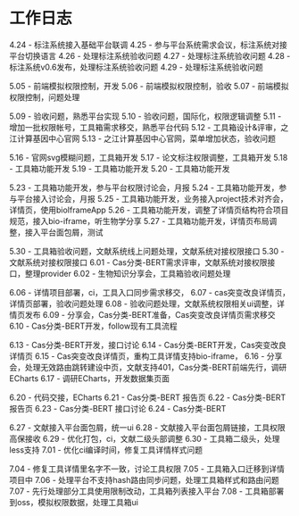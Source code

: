 # 工作日志

4.24 - 标注系统接入基础平台联调
4.25 - 参与平台系统需求会议，标注系统对接平台切换语言
4.26 - 处理标注系统验收问题
4.27 - 处理标注系统验收问题
4.28 - 标注系统v0.6发布，处理标注系统验收问题
4.29 - 处理标注系统验收问题

5.05 - 前端模拟权限控制，开发
5.06 - 前端模拟权限控制，验收
5.07 - 前端模拟权限控制，问题处理

5.09 - 验收问题，熟悉平台实现
5.10 - 验收问题，国际化，权限逻辑调整
5.11 - 增加一批权限帐号，工具箱需求移交，熟悉平台代码
5.12 - 工具箱设计&评审，之江计算基因中心官网
5.13 - 之江计算基因中心官网，菜单增加状态，验收问题

5.16 - 官网svg模糊问题，工具箱开发
5.17 - 论文标注权限调整，工具箱开发
5.18 - 工具箱功能开发
5.19 - 工具箱功能开发
5.20 - 工具箱功能开发

5.23 - 工具箱功能开发，参与平台权限讨论会，月报
5.24 - 工具箱功能开发，参与平台接入讨论会，月报
5.25 - 工具箱功能开发，业务接入project技术对齐会，详情页，使用bioIframeApp
5.26 - 工具箱功能开发，调整了详情页结构符合项目规范，接入bio-iframe，听生物学分享
5.27 - 工具箱功能开发，详情页布局调整，接入平台面包屑，测试

5.30 - 工具箱验收问题，文献系统线上问题处理，文献系统对接权限接口
5.30 - 文献系统对接权限接口
6.01 - Cas分类-BERT需求评审，文献系统对接权限接口，整理provider
6.02 - 生物知识分享会，工具箱验收问题处理

6.06 - 详情项目部署，ci，工具入口同步需求移交，
6.07 - cas突变改良详情页，详情页部署，验收问题处理
6.08 - 验收问题处理，文献系统权限相关ui调整，详情页发布
6.09 - 分享会，Cas分类-BERT准备，Cas突变改良详情页需求移交
6.10 - Cas分类-BERT开发，follow现有工具流程

6.13 - Cas分类-BERT开发，接口讨论
6.14 - Cas分类-BERT开发，Cas突变改良详情页
6.15 - Cas突变改良详情页，重构工具详情支持bio-iframe，
6.16 - 分享会，处理无效路由跳转建设中页，文献支持401，Cas分类-BERT前端先行，调研ECharts
6.17 - 调研ECharts，开发数据集页面

6.20 - 代码交接，ECharts
6.21 - Cas分类-BERT 报告页
6.22 - Cas分类-BERT 报告页
6.23 - Cas分类-BERT 接口讨论
6.24 - Cas分类-BERT

6.27 - 文献接入平台面包屑，统一ui
6.28 - 文献接入平台面包屑链接，工具权限高保接收
6.29 - 优化打包，ci，文献二级头部调整
6.30 - 工具箱二级头，处理less支持
7.01 - 优化ci编译时间，修复工具详情样式问题

7.04 - 修复工具详情里名字不一致，讨论工具权限
7.05 - 工具箱入口迁移到详情项目中
7.06 - 处理平台不支持hash路由同步问题，处理工具箱样式和路由问题
7.07 - 先行处理部分工具使用限制改动，工具箱列表接入平台
7.08 - 工具箱部署到oss，模拟权限数据，处理工具箱ui
